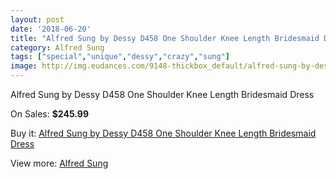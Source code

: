 ```yaml
---
layout: post
date: '2018-06-20'
title: "Alfred Sung by Dessy D458 One Shoulder Knee Length Bridesmaid Dress"
category: Alfred Sung
tags: ["special","unique","dessy","crazy","sung"]
image: http://img.eudances.com/9148-thickbox_default/alfred-sung-by-dessy-d458-one-shoulder-knee-length-bridesmaid-dress.jpg
---
```

Alfred Sung by Dessy D458 One Shoulder Knee Length Bridesmaid Dress

On Sales: **$245.99**
<a href="https://www.eudances.com/en/alfred-sung/3073-alfred-sung-by-dessy-d458-one-shoulder-knee-length-bridesmaid-dress.html"><amp-img layout="responsive" width="600" height="600" src="//img.eudances.com/9148-thickbox_default/alfred-sung-by-dessy-d458-one-shoulder-knee-length-bridesmaid-dress.jpg" alt="Alfred Sung by Dessy D458 One Shoulder Knee Length Bridesmaid Dress 0" /></a>
<a href="https://www.eudances.com/en/alfred-sung/3073-alfred-sung-by-dessy-d458-one-shoulder-knee-length-bridesmaid-dress.html"><amp-img layout="responsive" width="600" height="600" src="//img.eudances.com/9151-thickbox_default/alfred-sung-by-dessy-d458-one-shoulder-knee-length-bridesmaid-dress.jpg" alt="Alfred Sung by Dessy D458 One Shoulder Knee Length Bridesmaid Dress 1" /></a>
<a href="https://www.eudances.com/en/alfred-sung/3073-alfred-sung-by-dessy-d458-one-shoulder-knee-length-bridesmaid-dress.html"><amp-img layout="responsive" width="600" height="600" src="//img.eudances.com/9150-thickbox_default/alfred-sung-by-dessy-d458-one-shoulder-knee-length-bridesmaid-dress.jpg" alt="Alfred Sung by Dessy D458 One Shoulder Knee Length Bridesmaid Dress 2" /></a>
<a href="https://www.eudances.com/en/alfred-sung/3073-alfred-sung-by-dessy-d458-one-shoulder-knee-length-bridesmaid-dress.html"><amp-img layout="responsive" width="600" height="600" src="//img.eudances.com/9149-thickbox_default/alfred-sung-by-dessy-d458-one-shoulder-knee-length-bridesmaid-dress.jpg" alt="Alfred Sung by Dessy D458 One Shoulder Knee Length Bridesmaid Dress 3" /></a>

Buy it: [Alfred Sung by Dessy D458 One Shoulder Knee Length Bridesmaid Dress](https://www.eudances.com/en/alfred-sung/3073-alfred-sung-by-dessy-d458-one-shoulder-knee-length-bridesmaid-dress.html "Alfred Sung by Dessy D458 One Shoulder Knee Length Bridesmaid Dress")

View more: [Alfred Sung](https://www.eudances.com/en/52-alfred-sung "Alfred Sung")